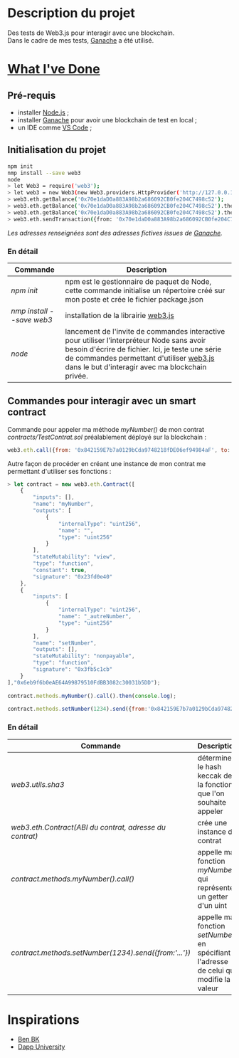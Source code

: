 # Description du projet
Des tests de Web3.js pour interagir avec une blockchain.  
Dans le cadre de mes tests, [Ganache](https://trufflesuite.com/ganache/) a été utilisé.  

# [What I've Done](https://www.youtube.com/watch?v=8sgycukafqQ)

## Pré-requis
 - installer [Node.js](https://nodejs.org/en) ;  
 - installer [Ganache](https://trufflesuite.com/ganache/) pour avoir une blockchain de test en local ;  
 - un IDE comme [VS Code](https://code.visualstudio.com/) ;  

## Initialisation du projet

```bash
npm init
nmp install --save web3
node
> let Web3 = require('web3');
> let web3 = new Web3(new Web3.providers.HttpProvider('http://127.0.0.1:7545'));
> web3.eth.getBalance('0x70e1daD0a883A98b2a686092CB0fe204C7498c52');
> web3.eth.getBalance('0x70e1daD0a883A98b2a686092CB0fe204C7498c52').then(console.log)
> web3.eth.getBalance('0x70e1daD0a883A98b2a686092CB0fe204C7498c52').then(function(res) {console.log(web3.utils.fromWei(res, "ether"));})
> web3.eth.sendTransaction({from: '0x70e1daD0a883A98b2a686092CB0fe204C7498c52', to : '0x427054DFF2ECB3456e9C651B7180A431cF710eE6', value: web3.utils.toWei("5", "ether")});
```  
_Les adresses renseignées sont des adresses fictives issues de [Ganache](https://trufflesuite.com/ganache/)._  

### En détail
| Commande  | Description  |  
|---|---|  
| _npm init_  | npm est le gestionnaire de paquet de Node, cette commande initialise un répertoire créé sur mon poste et crée le fichier package.json  |  
|  _nmp install --save web3_ | installation de la librairie [web3.js](https://web3js.readthedocs.io)  |  
|  _node_ | lancement de l'invite de commandes interactive pour utiliser l’interpréteur Node sans avoir besoin d'écrire de fichier. Ici, je teste une série de commandes permettant d'utiliser [web3.js](https://web3js.readthedocs.io) dans le but d'interagir avec ma blockchain privée.  |  

## Commandes pour interagir avec un smart contract
Commande pour appeler ma méthode _myNumber()_ de mon contrat _contracts/TestContrat.sol_ préalablement déployé sur la blockchain :  
  
```javascript
web3.eth.call({from: '0x842159E7b7a0129bCda9748218fDE06ef94984aF', to: '0x6eb9f6b0eAE64A99879510FdBB3082c30031b5DD', data:web3.utils.sha3('myNumber()').substring(0,10)}).then(console.log);
```  

Autre façon de procéder en créant une instance de mon contrat me permettant d'utiliser ses fonctions :  

```javascript
> let contract = new web3.eth.Contract([
    {
        "inputs": [],
        "name": "myNumber",
        "outputs": [
            {
                "internalType": "uint256",
                "name": "",
                "type": "uint256"
            }
        ],
        "stateMutability": "view",
        "type": "function",
        "constant": true,
        "signature": "0x23fd0e40"
    },
    {
        "inputs": [
            {
                "internalType": "uint256",
                "name": "_autreNumber",
                "type": "uint256"
            }
        ],
        "name": "setNumber",
        "outputs": [],
        "stateMutability": "nonpayable",
        "type": "function",
        "signature": "0x3fb5c1cb"
    }
],"0x6eb9f6b0eAE64A99879510FdBB3082c30031b5DD");  
  
contract.methods.myNumber().call().then(console.log);  
  
contract.methods.setNumber(1234).send({from:'0x842159E7b7a0129bCda9748218fDE06ef94984aF'}).then(console.log);
```
### En détail
| Commande  | Description  |  
|---|---|  
| _web3.utils.sha3_  | détermine le hash keccak de la fonction que l'on souhaite appeler  |  
| _web3.eth.Contract(ABI du contrat, adresse du contrat)_  | crée une instance de contrat  |
| _contract.methods.myNumber().call()_  | appelle ma fonction _myNumber_ qui représente un getter d'un uint  |
| _contract.methods.setNumber(1234).send({from:'...'})_  |  appelle ma fonction _setNumber_ en spécifiant l'adresse de celui qui modifie la valeur |
  
# Inspirations
 - [Ben BK](https://www.youtube.com/@BenBK)
 - [Dapp University](https://www.youtube.com/@DappUniversity)
